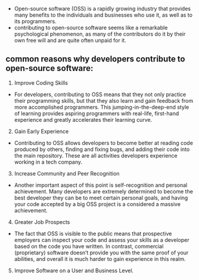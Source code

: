 -  Open-source software (OSS) is a rapidly growing industry that provides many benefits to the individuals and businesses who use it, as well as to its programmers.
- contributing to open-source software seems like a remarkable psychological phenomenon, as many of the contributors do it by their own free will and are quite often unpaid for it. 
## common reasons why developers contribute to open-source software:
1. Improve Coding Skills
- For developers, contributing to OSS means that they not only practice their programming skills, but that they also learn and gain feedback from more accomplished programmers. This jumping-in-the-deep-end style of learning provides aspiring programmers with real-life, first-hand experience and greatly accelerates their learning curve.
2. Gain Early Experience
- Contributing to OSS allows developers to become better at reading code produced by others, finding and fixing bugs, and adding their code into the main repository. These are all activities developers experience working in a tech company.
3. Increase Community and Peer Recognition
- Another important aspect of this point is self-recognition and personal achievement. Many developers are extremely determined to become the best developer they can be to meet certain personal goals, and having your code accepted by a big OSS project is a considered a massive achievement.
4. Greater Job Prospects
- The fact that OSS is visible to the public means that prospective employers can inspect your code and assess your skills as a developer based on the code you have written. In contrast, commercial (proprietary) software doesn’t provide you with the same proof of your abilities, and overall it is much harder to gain experience in this realm.
5. Improve Software on a User and Business Level.
